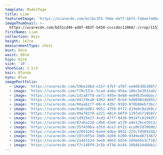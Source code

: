 ```yaml
---
template: ModelPage
title: Liam
featuredImage: 'https://ucarecdn.com/bc1bc355-766e-4a7f-bbf5-fa6ee7a8bd0b/'
imageThumbnail: >-
  https://ucarecdn.com/bd31cd46-ad8f-403f-b450-ccccdec11068/-/crop/1152x1356/149,0/-/preview/
firstName: Liam
collection: Boys
height: 147cm
measurementType: chest
bust: 64cm
waist: 60cm
hips: 62cm
size: '10'
shoeSize: 3.5/4
hair: Blonde
eyes: Blue
imagePortfolio:
  - image: 'https://ucarecdn.com/59be2dbd-e157-47bf-afbf-ee0db3db388f/'
  - image: 'https://ucarecdn.com/ff8c533c-5cad-4a6e-954a-18bc5e3831a9/'
  - image: 'https://ucarecdn.com/1d1a87f8-ae71-445e-8e68-ee04535e8dac/'
  - image: 'https://ucarecdn.com/4417dea0-4362-4697-8cb4-bd889824b891/'
  - image: 'https://ucarecdn.com/98aab1f7-06c4-42bc-9103-970b98eb73bc/'
  - image: 'https://ucarecdn.com/0a8cbd81-0051-4758-8f72-d19e0c8a160c/'
  - image: 'https://ucarecdn.com/49af8378-a321-48c4-b0f9-1297a5719507/'
  - image: 'https://ucarecdn.com/1d925b17-4cd3-47ff-8426-0914fc8194df/'
  - image: 'https://ucarecdn.com/07aba22d-cdb6-43eb-a1f0-a9e126c43913/'
  - image: 'https://ucarecdn.com/357459ba-a35d-4ce2-bf21-eca9b7d7089b/'
  - image: 'https://ucarecdn.com/af043261-6a4d-4dba-8931-225c7d50554d/'
  - image: 'https://ucarecdn.com/107c0f54-19db-4269-b290-9349e4071367/'
  - image: 'https://ucarecdn.com/2ad41524-3ee6-4bb3-bd34-289e65e3cf10/'
  - image: 'https://ucarecdn.com/f7c148f9-2c5b-4f36-bc64-1684b244bbb1/'
---
```


